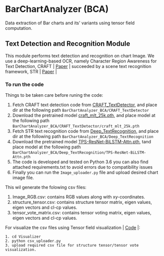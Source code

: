 # BarChartAnalyzer (BCA)

Data extraction of Bar charts and its' variants using tensor field computation.

## Text Detection and Recognition Module

This module performs text detection and recognition on chart Image. We use a deep-learning-based OCR, namely Character Region Awareness for Text Detection, CRAFT | [Paper](https://arxiv.org/abs/1904.01941) | succeeded by a scene text recognition framework, STR | [Paper](https://arxiv.org/abs/1904.01906) |
 
### To run the code

Things to be taken care before runing the code:
1. Fetch CRAFT text detection code from [CRAFT_TextDetector](https://github.com/GVCL/Tensor-field-framework-for-chart-analysis/tree/master/Chart-Analyzer/CRAFT_TextDetector), and place dir at the following path ```BarChartAnalyzer_BCA/CRAFT_TextDetector```
2. Download the pretrained model [craft_mlt_25k.pth](https://drive.google.com/file/d/1Jk4eGD7crsqCCg9C9VjCLkMN3ze8kutZ/view), and place model at the following path ```BarChartAnalyzer_BCA/CRAFT_TextDetector/craft_mlt_25k.pth```
3. Fetch STR text recognition code from [Deep_TextRecognition](https://github.com/GVCL/Tensor-field-framework-for-chart-analysis/tree/master/Chart-Analyzer/Deep_TextRecognition), and place dir at the following path ```BarChartAnalyzer_BCA/Deep_TextRecognition```
4. Download the pretrained model [TPS-ResNet-BiLSTM-Attn.pth](https://drive.google.com/drive/folders/15WPsuPJDCzhp2SvYZLRj8mAlT3zmoAMW), tand place model at the following path ```BarChartAnalyzer_BCA/Deep_TextRecognition/TPS-ResNet-BiLSTM-Attn.pth```
5. The code is developed and tested on Python 3.6 you can also find attached requirements.txt to avoid errors due to compatibility issues
6. Finally you can run the  ```Image_uploader.py``` file and upload desired chart image file.

This wil generate the folowing csv files:
1. Image_RGB.csv: contains RGB values along with xy-coordinates.
2. structure_tensor.csv: contains structure tensor matrix, eigen values, eigen vectors and cl-cp values.
3. tensor_vote_matrix.csv: contains tensor voting matrix, eigen values, eigen vectors and cl-cp values.

For visualize the csv files using Tensor field visualization | [Code](https://github.com/GVCL/Tensor-field-framework-for-chart-analysis/tree/master/Chart-Analyzer/Visualizer) |:
```
1. cd Visualizer
2. python csv_uploader.py
3. upload required csv file for structure tensor/tensor vote visualization.
```
